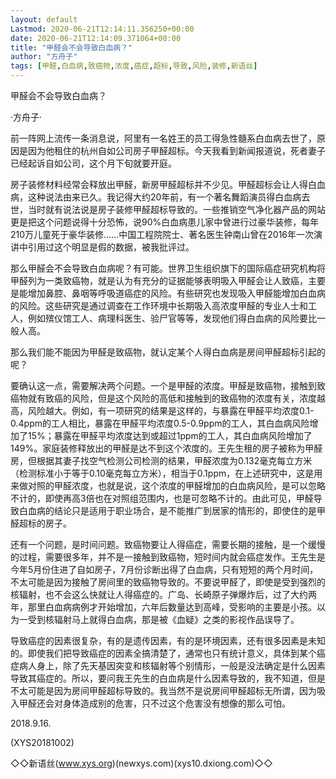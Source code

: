 ```yaml
---
layout: default
Lastmod: 2020-06-21T12:14:11.356250+00:00
date: 2020-06-21T12:14:09.371064+00:00
title: "甲醛会不会导致白血病？"
author: "方舟子"
tags: [甲醛,白血病,致癌物,浓度,癌症,超标,导致,风险,装修,新语丝]
---
```


甲醛会不会导致白血病？

·方舟子·

前一阵网上流传一条消息说，阿里有一名姓王的员工得急性髓系白血病去世了，原因是因为他租住的杭州自如公司房子甲醛超标。今天我看到新闻报道说，死者妻子已经起诉自如公司，这个月下旬就要开庭。

房子装修材料经常会释放出甲醛，新房甲醛超标并不少见。甲醛超标会让人得白血病，这种说法由来已久。我记得大约20年前，有一个著名舞蹈演员得白血病去世，当时就有说法说是房子装修甲醛超标导致的。一些推销空气净化器产品的网站更是把这个问题说得十分恐怖，说90%白血病患儿家中曾进行过豪华装修，每年210万儿童死于豪华装修……中国工程院院士、著名医生钟南山曾在2016年一次演讲中引用过这个明显是假的数据，被我批评过。

那么甲醛会不会导致白血病呢？有可能。世界卫生组织旗下的国际癌症研究机构将甲醛列为一类致癌物，就是认为有充分的证据能够表明吸入甲醛会让人致癌，主要是能增加鼻腔、鼻咽等呼吸道癌症的风险。有些研究也发现吸入甲醛能增加白血病的风险。这些研究是通过调查在工作环境中长期吸入高浓度甲醛的专业人士和工人，例如殡仪馆工人、病理科医生、验尸官等等，发现他们得白血病的风险要比一般人高。

那么我们能不能因为甲醛是致癌物，就认定某个人得白血病是房间甲醛超标引起的呢？

要确认这一点，需要解决两个问题。一个是甲醛的浓度。甲醛是致癌物，接触到致癌物就有致癌的风险，但是这个风险的高低和接触到的致癌物的浓度有关，浓度越高，风险越大。例如，有一项研究的结果是这样的，与暴露在甲醛平均浓度0.1-0.4ppm的工人相比，暴露在甲醛平均浓度0.5-0.9ppm的工人，其白血病风险增加了15%；暴露在甲醛平均浓度达到或超过1ppm的工人，其白血病风险增加了149%。家庭装修释放出的甲醛是达不到这个浓度的。王先生租的房子被称为甲醛房，但根据其妻子找空气检测公司检测的结果，甲醛浓度为0.132毫克每立方米（检测标准小于等于0.10毫克每立方米），相当于0.1ppm，在上述研究中，这是用来做对照的甲醛浓度，也就是说，这个浓度的甲醛增加的白血病风险，是可以忽略不计的，即使再高3倍也在对照组范围内，也是可忽略不计的。由此可见，甲醛导致白血病的结论只是适用于职业场合，是不能推广到居家的情形的，即使住的是甲醛超标的房子。

还有一个问题，是时间问题。致癌物要让人得癌症，需要长期的接触，是一个缓慢的过程，需要很多年，并不是一接触到致癌物，短时间内就会癌症发作。王先生是今年5月份住进了自如房子，7月份诊断出得了白血病，只有短短的两个月时间，不太可能是因为接触了房间里的致癌物导致的。不要说甲醛了，即使是受到强烈的核辐射，也不会这么快就让人得癌症的。广岛、长崎原子弹爆炸后，过了大约两年，那里白血病病例才开始增加，六年后数量达到高峰，受影响的主要是小孩。以为一受到核辐射马上就得白血病，那是被《血疑》之类的影视作品误导了。

导致癌症的因素很复杂，有的是遗传因素，有的是环境因素，还有很多因素是未知的。即使我们把导致癌症的因素全搞清楚了，通常也只有统计意义，具体到某个癌症病人身上，除了先天基因突变和核辐射等个别情形，一般是没法确定是什么因素导致其癌症的。所以，要问我王先生的白血病是什么因素导致的，我不知道，但是不太可能是因为房间甲醛超标导致的。我当然不是说房间甲醛超标无所谓，因为吸入甲醛还会对身体造成别的危害，只不过这个危害没有想像的那么可怕。

2018.9.16.

(XYS20181002)

◇◇新语丝(www.xys.org)(newxys.com)(xys10.dxiong.com)◇◇


